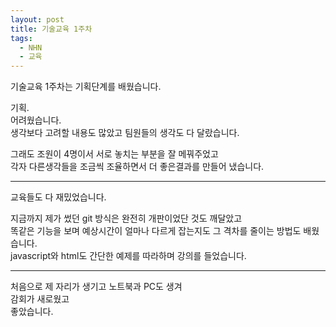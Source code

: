 ```yaml
---
layout: post
title: 기술교육 1주차
tags:
  - NHN
  - 교육
---
```


기술교육 1주차는 기획단계를 배웠습니다. 

기획. <br>
어려웠습니다. \
생각보다 고려할 내용도 많았고 팀원들의 생각도 다 달랐습니다. 

그래도 조원이 4명이서 서로 놓치는 부분을 잘 메꿔주었고 \
각자 다른생각들을 조금씩 조율하면서 더 좋은결과를 만들어 냈습니다. 

---

교육들도 다 재밌었습니다. 

지금까지 제가 썼던 git 방식은 완전히 개판이었단 것도 깨달았고 \
똑같은 기능을 보며 예상시간이 얼마나 다르게 잡는지도 그 격차를 줄이는 방법도 배웠습니다. \
javascript와 html도 간단한 예제를 따라하며 강의를 들었습니다. 

---

처음으로 제 자리가 생기고 노트북과 PC도 생겨 \
감회가 새로웠고 \
좋았습니다.


